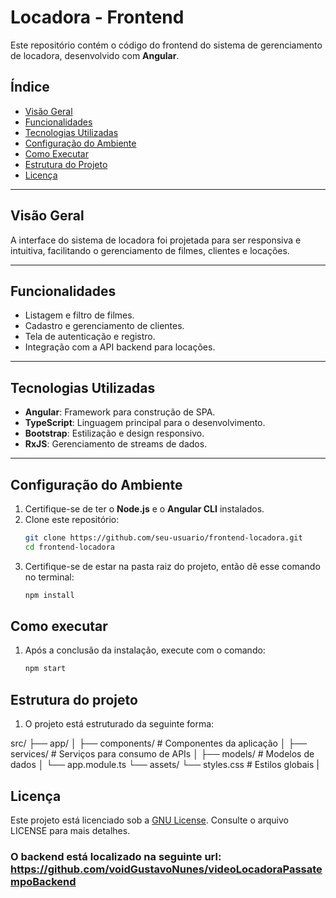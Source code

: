 # Locadora - Frontend

Este repositório contém o código do frontend do sistema de gerenciamento de locadora, desenvolvido com **Angular**.

## Índice
- [Visão Geral](#visão-geral)
- [Funcionalidades](#funcionalidades)
- [Tecnologias Utilizadas](#tecnologias-utilizadas)
- [Configuração do Ambiente](#configuração-do-ambiente)
- [Como Executar](#como-executar)
- [Estrutura do Projeto](#estrutura-do-projeto)
- [Licença](#licença)

---

## Visão Geral

A interface do sistema de locadora foi projetada para ser responsiva e intuitiva, facilitando o gerenciamento de filmes, clientes e locações.

---

## Funcionalidades

- Listagem e filtro de filmes.
- Cadastro e gerenciamento de clientes.
- Tela de autenticação e registro.
- Integração com a API backend para locações.

---

## Tecnologias Utilizadas

- **Angular**: Framework para construção de SPA.
- **TypeScript**: Linguagem principal para o desenvolvimento.
- **Bootstrap**: Estilização e design responsivo.
- **RxJS**: Gerenciamento de streams de dados.

---

## Configuração do Ambiente

1. Certifique-se de ter o **Node.js** e o **Angular CLI** instalados.
2. Clone este repositório:
   ```bash
   git clone https://github.com/seu-usuario/frontend-locadora.git
   cd frontend-locadora
3. Certifique-se de estar na pasta raiz do projeto, então dê esse comando no terminal:
   ```bash
   npm install
   
## Como executar
1. Após a conclusão da instalação, execute com o comando:
   ```bash
   npm start

## Estrutura do projeto
1. O projeto está estruturado da seguinte forma:
   
src/
├── app/
│   ├── components/       # Componentes da aplicação
│   ├── services/         # Serviços para consumo de APIs
│   ├── models/           # Modelos de dados
│   └── app.module.ts
└── assets/
    └── styles.css        # Estilos globais
|

## Licença
Este projeto está licenciado sob a [GNU License](LICENSE). Consulte o arquivo LICENSE para mais detalhes.

### O backend está localizado na seguinte url: https://github.com/voidGustavoNunes/videoLocadoraPassatempoBackend

